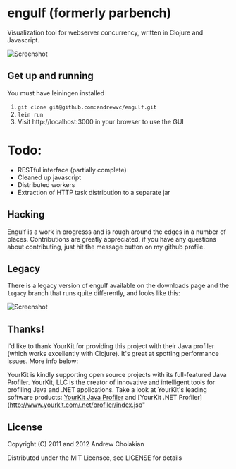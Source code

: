 # engulf (formerly parbench)

Visualization tool for webserver concurrency, written in Clojure and Javascript.

![Screenshot](https://img.skitch.com/20120211-qi1spbex2ua8wwsrkd599s1732.jpg)

## Get up and running

You must have leiningen installed

1. `git clone git@github.com:andrewvc/engulf.git`
1. `lein run` 
1. Visit http://localhost:3000 in your browser to use the GUI

# Todo:

* RESTful interface (partially complete)
* Cleaned up javascript
* Distributed workers
* Extraction of HTTP task distribution to a separate jar

## Hacking

Engulf is a work in progresss and is rough around the edges in a number of places. Contributions are greatly appreciated, if you have any questions about contributing, just hit the message button on my github profile.

## Legacy

There is a legacy version of engulf available on the downloads page and the `legacy` branch that runs quite differently, and looks like this:

![Screenshot](https://github.com/downloads/andrewvc/parbench/parbench-ss.png)

## Thanks!
I'd like to thank YourKit for providing this project with their Java profiler (which works excellently with Clojure).
It's great at spotting performance issues. More info below:

YourKit is kindly supporting open source projects with its full-featured Java Profiler.
YourKit, LLC is the creator of innovative and intelligent tools for profiling
Java and .NET applications. Take a look at YourKit's leading software products:
[YourKit Java Profiler](http://www.yourkit.com/java/profiler/index.jsp") and
[YourKit .NET Profiler](http://www.yourkit.com/.net/profiler/index.jsp"

## License

Copyright (C) 2011 and 2012 Andrew Cholakian

Distributed under the MIT Licensee, see LICENSE for details
